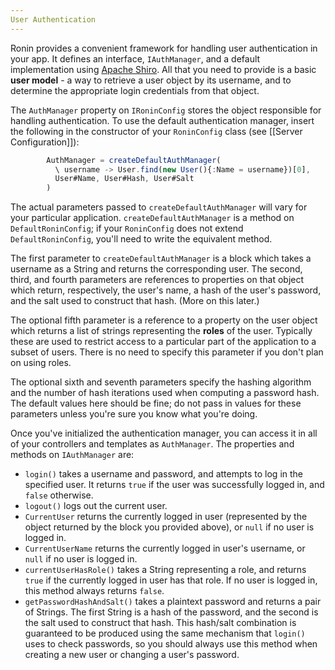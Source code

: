 ```yaml
---
User Authentication
---
```


Ronin provides a convenient framework for handling user authentication in your
app. It defines an interface, `IAuthManager`, and a default implementation
using [Apache Shiro][2]. All that you need to provide is a basic **user
model** - a way to retrieve a user object by its username, and to determine
the appropriate login credentials from that object.

The `AuthManager` property on `IRoninConfig` stores the object responsible for
handling authentication. To use the default authentication manager, insert the
following in the constructor of your `RoninConfig` class (see [[Server
Configuration]]):

```js
        AuthManager = createDefaultAuthManager(
          \ username -> User.find(new User(){:Name = username})[0],
          User#Name, User#Hash, User#Salt
        )
```

The actual parameters passed to `createDefaultAuthManager` will vary for your
particular application. `createDefaultAuthManager` is a method on
`DefaultRoninConfig`; if your `RoninConfig` does not extend
`DefaultRoninConfig`, you'll need to write the equivalent method.

The first parameter to `createDefaultAuthManager` is a block which takes a
username as a String and returns the corresponding user. The second, third,
and fourth parameters are references to properties on that object which
return, respectively, the user's name, a hash of the user's password, and the
salt used to construct that hash. (More on this later.)

The optional fifth parameter is a reference to a property on the user object
which returns a list of strings representing the **roles** of the user.
Typically these are used to restrict access to a particular part of the
application to a subset of users. There is no need to specify this parameter
if you don't plan on using roles.

The optional sixth and seventh parameters specify the hashing algorithm and
the number of hash iterations used when computing a password hash. The default
values here should be fine; do not pass in values for these parameters unless
you're sure you know what you're doing.

Once you've initialized the authentication manager, you can access it in all
of your controllers and templates as `AuthManager`. The properties and methods
on `IAuthManager` are:

  * `login()` takes a username and password, and attempts to log in the specified user. It returns `true` if the user was successfully logged in, and `false` otherwise.
  * `logout()` logs out the current user.
  * `CurrentUser` returns the currently logged in user (represented by the object returned by the block you provided above), or `null` if no user is logged in.
  * `CurrentUserName` returns the currently logged in user's username, or `null` if no user is logged in.
  * `currentUserHasRole()` takes a String representing a role, and returns `true` if the currently logged in user has that role. If no user is logged in, this method always returns `false`.
  * `getPasswordHashAndSalt()` takes a plaintext password and returns a pair of Strings. The first String is a hash of the password, and the second is the salt used to construct that hash. This hash/salt combination is guaranteed to be produced using the same mechanism that `login()` uses to check passwords, so you should always use this method when creating a new user or changing a user's password.

   [2]: http://shiro.apache.org
